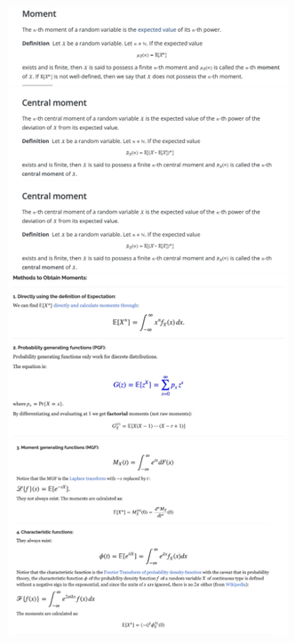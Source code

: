 <img src="images/Image 28-03-23 at 4.19 PM.jpg"/>
<img src="images/Image 28-03-23 at 4.20 PM.jpg"/>
<img src="images/Image 28-03-23 at 4.20 PM.jpg"/>
<img src="images/Image 28-03-23 at 4.21 PM.jpg"/>
<img src="images/Image 28-03-23 at 4.22 PM.jpg"/>

